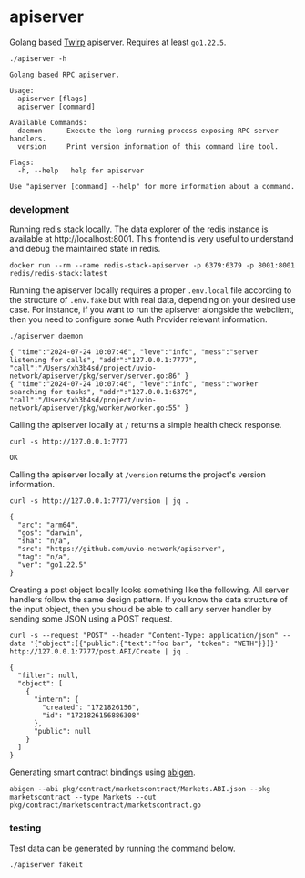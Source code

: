 # apiserver

Golang based [Twirp] apiserver. Requires at least `go1.22.5`.

```
./apiserver -h
```
```
Golang based RPC apiserver.

Usage:
  apiserver [flags]
  apiserver [command]

Available Commands:
  daemon      Execute the long running process exposing RPC server handlers.
  version     Print version information of this command line tool.

Flags:
  -h, --help   help for apiserver

Use "apiserver [command] --help" for more information about a command.
```



### development

Running redis stack locally. The data explorer of the redis instance is
available at http://localhost:8001. This frontend is very useful to understand
and debug the maintained state in redis.

```
docker run --rm --name redis-stack-apiserver -p 6379:6379 -p 8001:8001 redis/redis-stack:latest
```

Running the apiserver locally requires a proper `.env.local` file according to
the structure of `.env.fake` but with real data, depending on your desired use
case. For instance, if you want to run the apiserver alongside the webclient,
then you need to configure some Auth Provider relevant information.

```
./apiserver daemon
```
```
{ "time":"2024-07-24 10:07:46", "leve":"info", "mess":"server listening for calls", "addr":"127.0.0.1:7777", "call":"/Users/xh3b4sd/project/uvio-network/apiserver/pkg/server/server.go:86" }
{ "time":"2024-07-24 10:07:46", "leve":"info", "mess":"worker searching for tasks", "addr":"127.0.0.1:6379", "call":"/Users/xh3b4sd/project/uvio-network/apiserver/pkg/worker/worker.go:55" }
```

Calling the apiserver locally at `/` returns a simple health check response.

```
curl -s http://127.0.0.1:7777
```
```
OK
```

Calling the apiserver locally at `/version` returns the project's version information.

```
curl -s http://127.0.0.1:7777/version | jq .
```
```
{
  "arc": "arm64",
  "gos": "darwin",
  "sha": "n/a",
  "src": "https://github.com/uvio-network/apiserver",
  "tag": "n/a",
  "ver": "go1.22.5"
}
```

Creating a post object locally looks something like the following. All server
handlers follow the same design pattern. If you know the data structure of the
input object, then you should be able to call any server handler by sending some
JSON using a POST request.

```
curl -s --request "POST" --header "Content-Type: application/json" --data '{"object":[{"public":{"text":"foo bar", "token": "WETH"}}]}' http://127.0.0.1:7777/post.API/Create | jq .
```
```
{
  "filter": null,
  "object": [
    {
      "intern": {
        "created": "1721826156",
        "id": "1721826156886308"
      },
      "public": null
    }
  ]
}
```

Generating smart contract bindings using [abigen].

```
abigen --abi pkg/contract/marketscontract/Markets.ABI.json --pkg marketscontract --type Markets --out pkg/contract/marketscontract/marketscontract.go
```



### testing

Test data can be generated by running the command below.

```
./apiserver fakeit
```



[abigen]: https://geth.ethereum.org/docs/tools/abigen
[Twirp]: https://github.com/twitchtv/twirp
